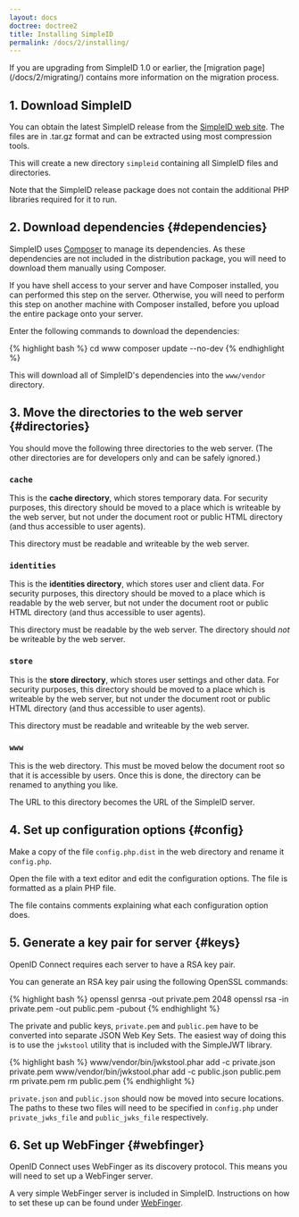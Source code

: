 ```yaml
---
layout: docs
doctree: doctree2
title: Installing SimpleID
permalink: /docs/2/installing/
---
```


<div class="note" markdown="span">If you are upgrading from SimpleID 1.0 or earlier, the [migration page](/docs/2/migrating/)
contains more information on the migration process.</div>

## 1. Download SimpleID

You can obtain the latest SimpleID release from the [SimpleID web site](http://simpleid.sourceforge.net/).
The files are in .tar.gz format and can be extracted using most compression tools.

This will create a new directory `simpleid` containing all SimpleID files and directories.

Note that the SimpleID release package does not contain the additional PHP libraries required for it to run.

## 2. Download dependencies {#dependencies}

SimpleID uses [Composer](https://getcomposer.org/) to manage its dependencies.  As these dependencies are
not included in the distribution package, you will need to download them manually using Composer.

If you have shell access to your server and have Composer installed, you can performed this step on the
server.  Otherwise, you will need to perform this step on another machine with Composer installed, before
you upload the entire package onto your server.

Enter the following commands to download the dependencies:

{% highlight bash %}
cd www
composer update --no-dev
{% endhighlight %}

This will download all of SimpleID's dependencies into the `www/vendor` directory.

## 3. Move the directories to the web server {#directories}

You should move the following three directories to the web server.  (The other directories are for developers only and can be safely ignored.)

### `cache`

This is the **cache directory**, which stores temporary data.  For security purposes, this directory should be moved
to a place which is writeable by the web server, but not under the document root or public HTML directory
(and thus accessible to user agents).

This directory must be readable and writeable by the web server.

### `identities`

This is the **identities directory**, which stores user and client data.  For security purposes, this directory
should be moved to a place which is readable by the web server, but not under the document root or public
HTML directory (and thus accessible to user agents).

This directory must be readable by the web server.  The directory should *not* be writeable by the web server.

### `store`

This is the **store directory**, which stores user settings and other data.  For security purposes, this
directory should be moved to a place which is writeable by the web server, but not under the document
root or public HTML directory (and thus accessible to user agents).

This directory must be readable and writeable by the web server.

### `www`

This is the web directory.  This must be moved below the document root so that it is accessible by users.  Once
this is done, the directory can be renamed to anything you like.

The URL to this directory becomes the URL of the SimpleID server.

## 4. Set up configuration options   {#config}

Make a copy of the file `config.php.dist` in the web directory and rename it `config.php`.

Open the file with a text editor and edit the configuration options.  The file is formatted
as a plain PHP file.

The file contains comments explaining what each configuration option does.

## 5. Generate a key pair for server   {#keys}

OpenID Connect requires each server to have a RSA key pair.

You can generate an RSA key pair using the following OpenSSL commands:

{% highlight bash %}
openssl genrsa -out private.pem 2048
openssl rsa -in private.pem -out public.pem -pubout
{% endhighlight %}

The private and public keys, `private.pem` and `public.pem` have to be converted into separate JSON Web Key Sets.
The easiest way of doing this is to use the `jwkstool` utility that is included with the SimpleJWT library.

{% highlight bash %}
www/vendor/bin/jwkstool.phar add -c private.json private.pem
www/vendor/bin/jwkstool.phar add -c public.json public.pem
rm private.pem
rm public.pem
{% endhighlight %}

`private.json` and `public.json` should now be moved into secure locations.  The paths to these
two files will need to be specified in `config.php` under `private_jwks_file` and `public_jwks_file`
respectively.

## 6. Set up WebFinger   {#webfinger}

OpenID Connect uses WebFinger as its discovery protocol.  This means you will need to set up
a WebFinger server.

A very simple WebFinger server is included in SimpleID.  Instructions on how to set these up
can be found under [WebFinger](/docs/2/webfinger).